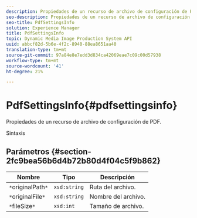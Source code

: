 ```yaml
---
description: Propiedades de un recurso de archivo de configuración de PDF.
seo-description: Propiedades de un recurso de archivo de configuración de PDF.
seo-title: PdfSettingsInfo
solution: Experience Manager
title: PdfSettingsInfo
topic: Dynamic Media Image Production System API
uuid: abbcf82d-5b6e-4f2c-8940-88ea8651aa40
translation-type: tm+mt
source-git-commit: 97a84e8e7edd3d834ca42069eae7c09c00d57938
workflow-type: tm+mt
source-wordcount: '41'
ht-degree: 21%

---
```



# PdfSettingsInfo{#pdfsettingsinfo}

Propiedades de un recurso de archivo de configuración de PDF.

Sintaxis

## Parámetros {#section-2fc9bea56b6d4b72b80d4f04c5f9b862}

| Nombre | Tipo | Descripción |
|---|---|---|
| `*`originalPath`*` | `xsd:string` | Ruta del archivo. |
| `*`originalFile`*` | `xsd:string` | Nombre del archivo. |
| `*`fileSize`*` | `xsd:int` | Tamaño de archivo. |

